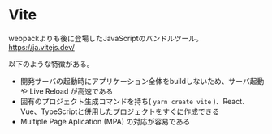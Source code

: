 # Vite

webpackよりも後に登場したJavaScriptのバンドルツール。  
https://ja.vitejs.dev/

以下のような特徴がある。

- 開発サーバの起動時にアプリケーション全体をbuildしないため、サーバ起動や Live Reload が高速である
- 固有のプロジェクト生成コマンドを持ち( `yarn create vite` )、React、Vue、TypeScriptと併用したプロジェクトをすぐに作成できる
- Multiple Page Aplication (MPA) の対応が容易である
